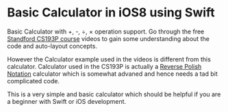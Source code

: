 Basic Calculator in iOS8 using Swift
===================

Basic Calculator with +, -, ÷, × operation support. Go through the free [Standford CS193P course](https://itunes.apple.com/us/course/developing-ios-8-apps-swift/id961180099) videos to gain some understanding about the code and auto-layout concepts.

However the Calculator example used in the videos is different from this calculator. Calculator used in the CS193P is actually a [Reverse Polish Notation](http://en.wikipedia.org/wiki/Reverse_Polish_notation) calculator which is somewhat advaned and hence needs a tad bit complicated code.

This is a very simple and basic calculator which should be helpful if you are a beginner with Swift or iOS development.